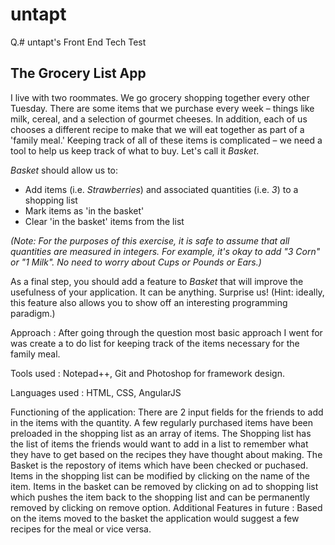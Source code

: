 # untapt
Q.# untapt's Front End Tech Test

## The Grocery List App

I live with two roommates. We go grocery shopping together every other Tuesday. There are some items that we purchase every week – things like milk, cereal, and a selection of gourmet cheeses. In addition, each of us chooses a different recipe to make that we will eat together as part of a 'family meal.' Keeping track of all of these items is complicated – we need a tool to help us keep track of what to buy. Let's call it _Basket_.

_Basket_ should allow us to:

* Add items (i.e. _Strawberries_) and associated quantities (i.e. _3_) to a shopping list
* Mark items as 'in the basket'
* Clear 'in the basket' items from the list

_(Note: For the purposes of this exercise, it is safe to assume that all quantities are measured in integers. For example, it's okay to add "3 Corn" or "1 Milk". No need to worry about Cups or Pounds or Ears.)_

As a final step, you should add a feature to _Basket_ that will improve the usefulness of your application. It can be anything. Surprise us! (Hint: ideally, this feature also allows you to show off an interesting programming paradigm.)


Approach : After going through the question most basic approach I went for was create a to do list for keeping track of the items necessary for the family meal.

Tools used : Notepad++, Git and Photoshop for framework design.

Languages used : HTML, CSS, AngularJS

Functioning of the application: There are 2 input fields for the friends to add in the items with the quantity. A few regularly purchased items have been preloaded in the shopping list as an array of items. The Shopping list has the list of items the friends would want to add in a list to remember what they have to get based on the recipes they have thought about making. The Basket is the repostory of items which have been checked or puchased. Items in the shopping list can be modified by clicking on the name of the item. Items in the basket can be removed by clicking on ad to shopping list which pushes the item back to the shopping list and can be permanently removed by clicking on remove option. 
Additional Features in future : Based on the items moved to the basket the application would suggest a few recipes for the meal or vice versa.
